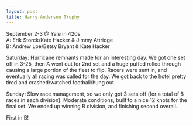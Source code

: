```yaml
--- 
layout: post
title: Harry Anderson Trophy
---
```

September 2-3 @ Yale in 420s<br />
A: Erik Storck/Kate Hacker & Jimmy Attridge<br />
B: Andrew Loe/Betsy Bryant & Kate Hacker

Saturday: Hurricane remnants made for an interesting day. We got one set off in 3-25, then A went out for 2nd set and a huge puffed rolled through causing a large portion of the fleet to flip. Racers were sent in, and eventually all racing was called for the day. We got back to the hotel pretty tired and crashed/watched football/hung out.

Sunday: Slow race management, so we only got 3 sets off (for a total of 8 races in each division). Moderate conditions, built to a nice 12 knots for the final set. We ended up winning B division, and finishing second overall.

First in B!
